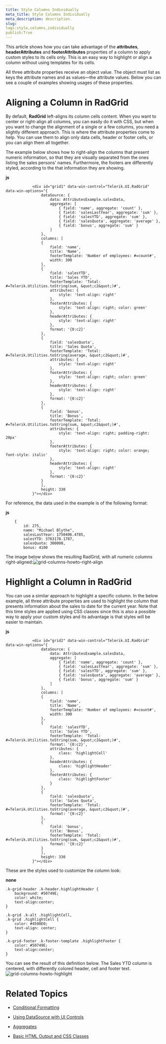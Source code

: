 ```yaml
---
title: Style Columns Individually
meta_title: Style Columns Individually
meta_description: description.
slug: 
tags:style,columns,individually
publish:True
---
```



This article shows how you can take advantage of the __attributes__, __headerAttributes__ and
				__footerAttributes__ properties of a column to apply custom styles to its cells only. This is an easy way to highlight or align a column
				without using templates for its cells.
			

All three attribute properties receive an object value. The object must list as keys the attribute names and as values—the attribute
				values. Below you can see a couple of examples showing usages of these properties.
			

# Aligning a Column in RadGrid

By default, __RadGrid__ left-aligns its column cells content. When you want to center or right-align all
					columns, you can easily do it with CSS, but when you want to change the alignment of a single or a few columns, you need a slightly
					different approach. This is where the attribute properties come to help.  You can use them to align only data cells, header or
					footer cells, or you can align them all together.
				

The example below shows how to right-align the columns that present numeric information, so that they are visually separated
					from the ones listing the sales persons' names. Furthermore, the footers are differently styled, according to the that information they are showing.
				


 __js__
    


				<div id="grid1" data-win-control="Telerik.UI.RadGrid" data-win-options="{
					dataSource: {
						data: AttributesExample.salesData,
						aggregate: [
							{ field: 'name', aggregate: 'count' },
							{ field: 'salesLastYear', aggregate: 'sum' },
							{ field: 'salesYTD', aggregate: 'sum' },
							{ field: 'salesQuota', aggregate: 'average' },
							{ field: 'bonus', aggregate: 'sum' }
						]
					},
					columns: [
					{
						field: 'name',
						title: 'Name',
						footerTemplate: 'Number of employees: #=count#',
						width: 300
					},
					{
						field: 'salesYTD',
						title: 'Sales YTD',
						footerTemplate: 'Total: #=Telerik.Utilities.toString(sum, &quot;c2&quot;)#',
						attributes: {
							style: 'text-align: right'
						},
						footerAttributes: {
							style: 'text-align: right; color: green'
						},
						headerAttributes: {
							style: 'text-align: right'
						},
						format: '{0:c2}'
					},
					{
						field: 'salesQuota',
						title: 'Sales Quota',
						footerTemplate: 'Total: #=Telerik.Utilities.toString(average, &quot;c2&quot;)#',
						attributes: {
							style: 'text-align: right'
						},
						footerAttributes: {
							style: 'text-align: right; color: green'
						},
						headerAttributes: {
							style: 'text-align: right'
						},
						format: '{0:c2}'
					},
					{
						field: 'bonus',
						title: 'Bonus',
						footerTemplate: 'Total: #=Telerik.Utilities.toString(sum, &quot;c2&quot;)#',
						attributes: {
							style: 'text-align: right; padding-right: 20px'
						},
						footerAttributes: {
							style: 'text-align: right; color: orange; font-style: italic'
						},
						headerAttributes: {
							style: 'text-align: right'
						},
						format: '{0:c2}'
					}
					],
					height: 330
				}"></div>



For reference, the data used in the example is of the following format:


 __js__
    


		{
			id: 275,
			name: "Michael Blythe",
			salesLastYear: 1750406.4785,
			salesYTD: 3763178.1787,
			salesQuota: 300000,
			bonus: 4100



The image below shows the resulting RadGrid, with all numeric columns right-aligned:![grid-columns-howto-right-align](../Media/Controls\Grid\grid-columns-howto-right-align.png)

# Highlight a Column in RadGrid

You can use a similar approach to highlight a specific column. In the below example, all three attribute properties are used to highlight the column
					that presents information about the sales to date for the current year. Note that this time styles are applied using CSS classes since this is also a
					possible way to apply your custom styles and its advantage is that styles will be easier to maintain.
				


 __js__
    


				<div id="grid2" data-win-control="Telerik.UI.RadGrid" data-win-options="{
					dataSource: {
						data: AttributesExample.salesData,
						aggregate: [
							{ field: 'name', aggregate: 'count' },
							{ field: 'salesLastYear', aggregate: 'sum' },
							{ field: 'salesYTD', aggregate: 'sum' },
							{ field: 'salesQuota', aggregate: 'average' },
							{ field: 'bonus', aggregate: 'sum' }
						]
					},
					columns: [
					{
						field: 'name',
						title: 'Name',
						footerTemplate: 'Number of employees: #=count#',
						width: 300
					},
					{
						field: 'salesYTD',
						title: 'Sales YTD',
						footerTemplate: 'Total: #=Telerik.Utilities.toString(sum, &quot;c2&quot;)#',
						format: '{0:c2}',
						attributes: {
							class: 'highlightCell'
						},
						headerAttributes: {
							class: 'highlightHeader'
						},
						footerAttributes: {
							class: 'highlightFooter'
						}
					},
					{
						field: 'salesQuota',
						title: 'Sales Quota',
						footerTemplate: 'Total: #=Telerik.Utilities.toString(average, &quot;c2&quot;)#',
						format: '{0:c2}'
					},
					{
						field: 'bonus',
						title: 'Bonus',
						footerTemplate: 'Total: #=Telerik.Utilities.toString(sum, &quot;c2&quot;)#',
						format: '{0:c2}'
					}
					],
					height: 330
				}"></div>



These are the styles used to customize the column look:


 __none__
    


	.k-grid-header .k-header.highlightHeader {
		background: #50749E;
		color: white;
		text-align:center;
	}
	
	.k-grid .k-alt .highlightCell,
	.k-grid .highlightCell {
		color: #4590E0;
		text-align: center;
	}
	
	.k-grid-footer .k-footer-template .highlightFooter {
		color: #50749E;
		text-align:center;
	}



You can see the result of this definition below. The Sales YTD column is centered, with differently colored header, cell and footer text.![grid-columns-howto-highlight](../Media/Controls\Grid\grid-columns-howto-highlight.png)

# Related Topics

 * [Conditional Formatting]({{slug:conditional-formatting}})

 * [Using DataSource with UI Controls]({{slug:using-datasource-with-ui-controls}})

 * [Aggregates]({{slug:aggregates}})

 * [Basic HTML Output and CSS Classes]({{slug:basic-html-output-and-css-classes}})
